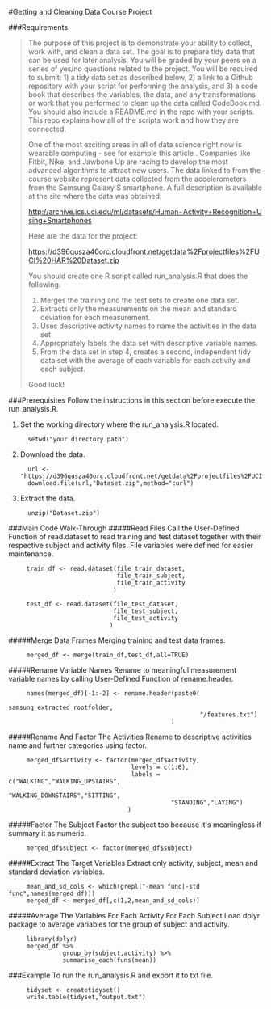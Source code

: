 #Getting and Cleaning Data Course Project

###Requirements
>The purpose of this project is to demonstrate your ability to collect, work with, and clean a data set. The goal is to prepare tidy data that can be used for later analysis. You will be graded by your peers on a series of yes/no questions related to the project. You will be required to submit: 1) a tidy data set as described below, 2) a link to a Github repository with your script for performing the analysis, and 3) a code book that describes the variables, the data, and any transformations or work that you performed to clean up the data called CodeBook.md. You should also include a README.md in the repo with your scripts. This repo explains how all of the scripts work and how they are connected. 
>
>One of the most exciting areas in all of data science right now is wearable computing - see for example this article . Companies like Fitbit, Nike, and Jawbone Up are racing to develop the most advanced algorithms to attract new users. The data linked to from the course website represent data collected from the accelerometers from the Samsung Galaxy S smartphone. A full description is available at the site where the data was obtained:
>
>http://archive.ics.uci.edu/ml/datasets/Human+Activity+Recognition+Using+Smartphones
>
>Here are the data for the project:
>
>https://d396qusza40orc.cloudfront.net/getdata%2Fprojectfiles%2FUCI%20HAR%20Dataset.zip
>
> You should create one R script called run_analysis.R that does the following. 
>
>    1. Merges the training and the test sets to create one data set.
>    2. Extracts only the measurements on the mean and standard deviation for each measurement. 
>    3. Uses descriptive activity names to name the activities in the data set
>    4. Appropriately labels the data set with descriptive variable names. 
>    5. From the data set in step 4, creates a second, independent tidy data set with the average of each variable for each activity and each subject.
>
>Good luck!

###Prerequisites
Follow the instructions in this section before execute the run_analysis.R.

1. Set the working directory where the run_analysis.R located.
        
         setwd("your directory path")
2. Download the data.

         url <- "https://d396qusza40orc.cloudfront.net/getdata%2Fprojectfiles%2FUCI%20HAR%20Dataset.zip"
         download.file(url,"Dataset.zip",method="curl")
3. Extract the data.

         unzip("Dataset.zip")

###Main Code Walk-Through
#####Read Files
Call the User-Defined Function of read.dataset to read training and test dataset together with their respective subject and activity files. File variables were defined for easier maintenance.   

         train_df <- read.dataset(file_train_dataset,
                                  file_train_subject,
                                  file_train_activity
                                 )

         test_df <- read.dataset(file_test_dataset,
                                 file_test_subject,
                                 file_test_activity
                                )

#####Merge Data Frames
Merging training and test data frames.

         merged_df <- merge(train_df,test_df,all=TRUE)

#####Rename Variable Names
Rename to meaningful measurement variable names by calling User-Defined Function of rename.header.

         names(merged_df)[-1:-2] <- rename.header(paste0(
                                                         samsung_extracted_rootfolder,
                                                         "/features.txt")
                                                 )
#####Rename And Factor The Activities
Rename to descriptive activities name and further categories using factor.

         merged_df$activity <- factor(merged_df$activity,
                                      levels = c(1:6),
                                      labels = c("WALKING","WALKING_UPSTAIRS",
                                                 "WALKING_DOWNSTAIRS","SITTING",
                                                 "STANDING","LAYING")
                                     )

#####Factor The Subject
Factor the subject too because it's meaningless if summary it as numeric.

         merged_df$subject <- factor(merged_df$subject)

#####Extract The Target Variables
Extract only activity, subject, mean and standard deviation variables.

         mean_and_sd_cols <- which(grepl("-mean func|-std func",names(merged_df)))
         merged_df <- merged_df[,c(1,2,mean_and_sd_cols)]

#####Average The Variables For Each Activity For Each Subject
Load dplyr package to average variables for the group of subject and activity.

         library(dplyr)
         merged_df %>%
                   group_by(subject,activity) %>%
                   summarise_each(funs(mean))

###Example
To run the run_analysis.R and export it to txt file.

         tidyset <- createtidyset()
         write.table(tidyset,"output.txt")

